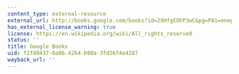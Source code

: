 ```yaml
---
content_type: external-resource
external_url: http://books.google.com/books?id=2XHfgEOhP3wC&pg=PA1=onepage
has_external_license_warning: true
license: https://en.wikipedia.org/wiki/All_rights_reserved
status: ''
title: Google Books
uid: f2fd0437-0a06-4264-b90a-3fd26f4e4287
wayback_url: ''
---
```

